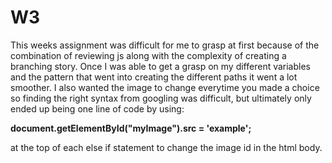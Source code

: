 # W3

This weeks assignment was difficult for me to grasp at first because of the combination of reviewing js along with the complexity of creating a branching story. Once I was able to get a grasp on my different variables and the pattern that went into creating the different paths it went a lot smoother. I also wanted the image to change everytime you made a choice so finding the right syntax from googling was difficult, but ultimately only ended up being one line of code by using:

**document.getElementById("myImage").src = 'example';**

at the top of each else if statement to change the image id in the html body.